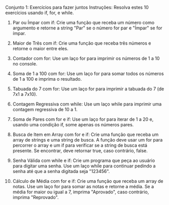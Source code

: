 Conjunto 1: Exercícios para fazer juntos
Instruções: Resolva estes 10 exercícios usando if, for, e while.

1. Par ou Ímpar com if: Crie uma função que receba um número como argumento e
retorne a string "Par" se o número for par e "Ímpar" se for ímpar.

2. Maior de Três com if: Crie uma função que receba três números e retorne o maior
entre eles.

3. Contador com for: Use um laço for para imprimir os números de 1 a 10 no console.

4. Soma de 1 a 100 com for: Use um laço for para somar todos os números de 1 a 100
e imprima o resultado.

5. Tabuada do 7 com for: Use um laço for para imprimir a tabuada do 7 (de 7x1 a 7x10).

6. Contagem Regressiva com while: Use um laço while para imprimir uma contagem
regressiva de 10 a 1.

7. Soma de Pares com for e if: Use um laço for para iterar de 1 a 20 e, usando uma
condição if, some apenas os números pares.

8. Busca de Item em Array com for e if: Crie uma função que receba um array de strings
e uma string de busca. A função deve usar um for para percorrer o array e um if para
verificar se a string de busca está presente. Se encontrar, deve retornar true, caso
contrário, false.

9. Senha Válida com while e if: Crie um programa que peça ao usuário para digitar uma
senha. Use um laço while para continuar pedindo a senha até que a senha digitada
seja "123456".

10. Cálculo de Média com for e if: Crie uma função que receba um array de notas. Use
um laço for para somar as notas e retorne a média. Se a média for maior ou igual a 7,
imprima "Aprovado", caso contrário, imprima "Reprovado".